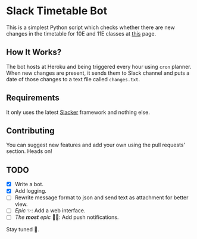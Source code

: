 # Slack Timetable Bot

This is a simplest Python script which checks whether there are new changes in the
timetable for 10E and 11E classes at [this](http://lyceum.urfu.ru/study/izmenHtml.php) page.

## How It Works?

The bot hosts at Heroku and being triggered every hour using `cron` planner.
When new changes are present, it sends them to Slack channel and puts a date of those changes to a text file
called `changes.txt`.

## Requirements

It only uses the latest [Slacker](https://github.com/os/slacker) framework and nothing else.

## Contributing

You can suggest new features and add your own using the pull requests' section. Heads on!

## TODO

- [x] Write a bot.
- [x] Add logging.
- [ ] Rewrite message format to json and send text as attachment for better view.
- [ ] _Epic_ :sparkles:: Add a web interface.
- [ ] _The **most** epic_ :saxophone::turtle:: Add push notifications.

Stay tuned :rocket:.
